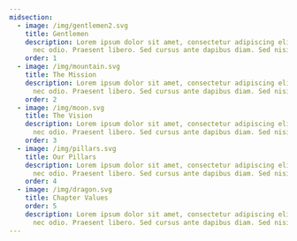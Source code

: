 ```yaml
---
midsection:
  - image: /img/gentlemen2.svg
    title: Gentlemen
    description: Lorem ipsum dolor sit amet, consectetur adipiscing elit. Integer
      nec odio. Praesent libero. Sed cursus ante dapibus diam. Sed nisi.
    order: 1
  - image: /img/mountain.svg
    title: The Mission
    description: Lorem ipsum dolor sit amet, consectetur adipiscing elit. Integer
      nec odio. Praesent libero. Sed cursus ante dapibus diam. Sed nisi.
    order: 2
  - image: /img/moon.svg
    title: The Vision
    description: Lorem ipsum dolor sit amet, consectetur adipiscing elit. Integer
      nec odio. Praesent libero. Sed cursus ante dapibus diam. Sed nisi.
    order: 3
  - image: /img/pillars.svg
    title: Our Pillars
    description: Lorem ipsum dolor sit amet, consectetur adipiscing elit. Integer
      nec odio. Praesent libero. Sed cursus ante dapibus diam. Sed nisi.
    order: 4
  - image: /img/dragon.svg
    title: Chapter Values
    order: 5
    description: Lorem ipsum dolor sit amet, consectetur adipiscing elit. Integer
      nec odio. Praesent libero. Sed cursus ante dapibus diam. Sed nisi.
---
```

